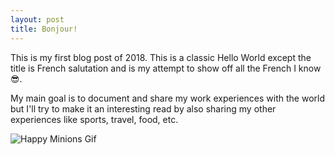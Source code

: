 ```yaml
---
layout: post
title: Bonjour!
---
```


This is my first blog post of 2018. This is a classic Hello World except the title is French salutation and is my attempt to show off all the French I know :sunglasses:.

My main goal is to document and share my work experiences with the world but I'll try to make it an interesting read by also sharing my other experiences like sports, travel, food, etc.

![Happy Minions Gif](https://media.giphy.com/media/1MTLxzwvOnvmE/giphy.gif)

